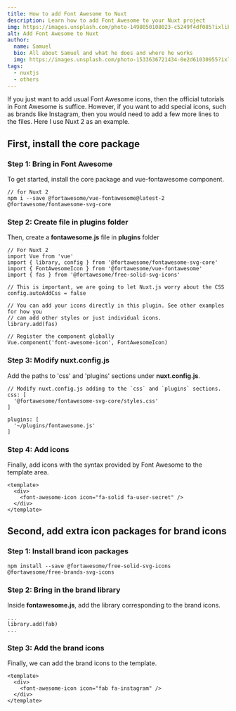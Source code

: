 ```yaml
---
title: How to add Font Awesome to Nuxt
description: Learn how to add Font Awesome to your Nuxt project
img: https://images.unsplash.com/photo-1498050108023-c5249f4df085?ixlib=rb-4.0.3&ixid=MnwxMjA3fDB8MHxwaG90by1wYWdlfHx8fGVufDB8fHx8&auto=format&fit=crop&w=1472&q=80
alt: Add Font Awesome to Nuxt
author: 
  name: Samuel
  bio: All about Samuel and what he does and where he works
  img: https://images.unsplash.com/photo-1533636721434-0e2d61030955?ixlib=rb-1.2.1&ixid=eyJhcHBfaWQiOjEyMDd9&auto=format&fit=crop&w=2550&q=80
tags: 
  - nuxtjs
  - others
---
```


<div class="html-inside-markdown">
  If you just want to add usual Font Awesome icons, then the official tutorials in Font Awesome is suffice. However, if you want to add special icons, such as brands like Instagram, then you would need to add a few more lines to the files. Here I use Nuxt 2 as an example.
</div>

## First, install the core package

### Step 1: Bring in Font Awesome

<!-- <info-box>
  <template #info-box>
    <span class="info-text">
        This is a vue component inside markdown using slots with class-name "info-text"
    </span>
    <p>This is a vue component inside markdown using slots with no class-name</p>
  </template>
</info-box> -->

To get started, install the core package and vue-fontawesome component.

```js[]
// for Nuxt 2
npm i --save @fortawesome/vue-fontawesome@latest-2 @fortawesome/fontawesome-svg-core 
```

### Step 2: Create file in plugins folder

Then, create a <b>fontawesome.js</b> file in <b>plugins</b> folder

```js[/plugin/fontawesome.js]
// For Nuxt 2
import Vue from 'vue'
import { library, config } from '@fortawesome/fontawesome-svg-core'
import { FontAwesomeIcon } from '@fortawesome/vue-fontawesome'
import { fas } from '@fortawesome/free-solid-svg-icons'

// This is important, we are going to let Nuxt.js worry about the CSS
config.autoAddCss = false

// You can add your icons directly in this plugin. See other examples for how you
// can add other styles or just individual icons.
library.add(fas)

// Register the component globally
Vue.component('font-awesome-icon', FontAwesomeIcon)
```

### Step 3: Modify nuxt.config.js

Add the paths to 'css' and 'plugins' sections under <b>nuxt.config.js</b>.

```js[nuxt.config.js]
// Modify nuxt.config.js adding to the `css` and `plugins` sections.
css: [
  '@fortawesome/fontawesome-svg-core/styles.css'
]

plugins: [
  '~/plugins/fontawesome.js'
]
```

### Step 4: Add icons

Finally, add icons with the syntax provided by Font Awesome to the template area.

```js[example.vue]
<template>
  <div>
    <font-awesome-icon icon="fa-solid fa-user-secret" />
  </div>
</template>
```
<div><el-divider/></div>

## Second, add extra icon packages for brand icons

### Step 1: Install brand icon packages

```js[]
npm install --save @fortawesome/free-solid-svg-icons @fortawesome/free-brands-svg-icons
```

### Step 2: Bring in the brand library

Inside <b>fontawesome.js</b>, add the library corresponding to the brand icons.

```js[/plugin/fontawesome.js]
...
library.add(fab)
...
```

### Step 3: Add the brand icons

Finally, we can add the brand icons to the template.

```js[example.vue]
<template>
  <div>
    <font-awesome-icon icon="fab fa-instagram" />
  </div>
</template>
```
